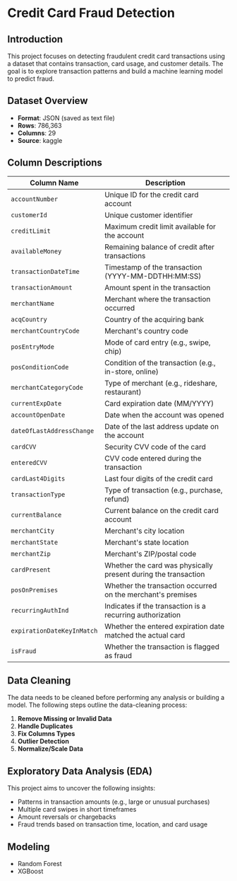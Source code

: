 # Credit Card Fraud Detection

## Introduction
This project focuses on detecting fraudulent credit card transactions using a dataset that contains transaction, card usage, and customer details. The goal is to explore transaction patterns and build a machine learning model to predict fraud.

## Dataset Overview
- **Format**: JSON (saved as text file)
- **Rows**: 786,363
- **Columns**: 29
- **Source**: kaggle

## Column Descriptions
| Column Name               | Description                                                 |
|---------------------------|-------------------------------------------------------------|
| `accountNumber`            | Unique ID for the credit card account                       |
| `customerId`               | Unique customer identifier                                  |
| `creditLimit`              | Maximum credit limit available for the account              |
| `availableMoney`           | Remaining balance of credit after transactions              |
| `transactionDateTime`      | Timestamp of the transaction (YYYY-MM-DDTHH:MM:SS)          |
| `transactionAmount`        | Amount spent in the transaction                             |
| `merchantName`             | Merchant where the transaction occurred                     |
| `acqCountry`               | Country of the acquiring bank                               |
| `merchantCountryCode`      | Merchant's country code                                     |
| `posEntryMode`             | Mode of card entry (e.g., swipe, chip)                      |
| `posConditionCode`         | Condition of the transaction (e.g., in-store, online)       |
| `merchantCategoryCode`     | Type of merchant (e.g., rideshare, restaurant)              |
| `currentExpDate`           | Card expiration date (MM/YYYY)                              |
| `accountOpenDate`          | Date when the account was opened                            |
| `dateOfLastAddressChange`  | Date of the last address update on the account              |
| `cardCVV`                  | Security CVV code of the card                               |
| `enteredCVV`               | CVV code entered during the transaction                     |
| `cardLast4Digits`          | Last four digits of the credit card                         |
| `transactionType`          | Type of transaction (e.g., purchase, refund)               |
| `currentBalance`           | Current balance on the credit card account                  |
| `merchantCity`             | Merchant's city location                                    |
| `merchantState`            | Merchant's state location                                   |
| `merchantZip`              | Merchant's ZIP/postal code                                  |
| `cardPresent`              | Whether the card was physically present during the transaction |
| `posOnPremises`            | Whether the transaction occurred on the merchant's premises |
| `recurringAuthInd`         | Indicates if the transaction is a recurring authorization   |
| `expirationDateKeyInMatch` | Whether the entered expiration date matched the actual card |
| `isFraud`                  | Whether the transaction is flagged as fraud                 |


## Data Cleaning
The data needs to be cleaned before performing any analysis or building a model. The following steps outline the data-cleaning process:

1. **Remove Missing or Invalid Data**
2. **Handle Duplicates**
3. **Fix Columns Types**
4. **Outlier Detection**
5. **Normalize/Scale Data**

## Exploratory Data Analysis (EDA)
This project aims to uncover the following insights:
- Patterns in transaction amounts (e.g., large or unusual purchases)
- Multiple card swipes in short timeframes
- Amount reversals or chargebacks
- Fraud trends based on transaction time, location, and card usage

## Modeling
- Random Forest
- XGBoost


